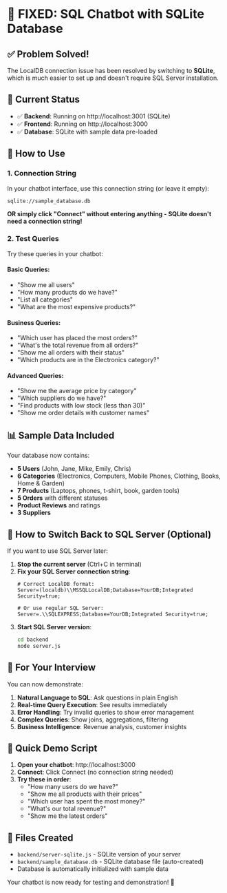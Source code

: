 # 🎯 **FIXED: SQL Chatbot with SQLite Database**

## ✅ **Problem Solved!**

The LocalDB connection issue has been resolved by switching to **SQLite**, which is much easier to set up and doesn't require SQL Server installation.

## 🚀 **Current Status**
- ✅ **Backend**: Running on http://localhost:3001 (SQLite)
- ✅ **Frontend**: Running on http://localhost:3000
- ✅ **Database**: SQLite with sample data pre-loaded

## 🔧 **How to Use**

### **1. Connection String**
In your chatbot interface, use this connection string (or leave it empty):
```
sqlite://sample_database.db
```
**OR simply click "Connect" without entering anything - SQLite doesn't need a connection string!**

### **2. Test Queries**
Try these queries in your chatbot:

#### **Basic Queries:**
- "Show me all users"
- "How many products do we have?"
- "List all categories"
- "What are the most expensive products?"

#### **Business Queries:**
- "Which user has placed the most orders?"
- "What's the total revenue from all orders?"
- "Show me all orders with their status"
- "Which products are in the Electronics category?"

#### **Advanced Queries:**
- "Show me the average price by category"
- "Which suppliers do we have?"
- "Find products with low stock (less than 30)"
- "Show me order details with customer names"

## 📊 **Sample Data Included**

Your database now contains:
- **5 Users** (John, Jane, Mike, Emily, Chris)
- **6 Categories** (Electronics, Computers, Mobile Phones, Clothing, Books, Home & Garden)
- **7 Products** (Laptops, phones, t-shirt, book, garden tools)
- **5 Orders** with different statuses
- **Product Reviews** and ratings
- **3 Suppliers**

## 🔄 **How to Switch Back to SQL Server (Optional)**

If you want to use SQL Server later:

1. **Stop the current server** (Ctrl+C in terminal)
2. **Fix your SQL Server connection string**:
   ```
   # Correct LocalDB format:
   Server=(localdb)\\MSSQLLocalDB;Database=YourDB;Integrated Security=true;
   
   # Or use regular SQL Server:
   Server=.\\SQLEXPRESS;Database=YourDB;Integrated Security=true;
   ```
3. **Start SQL Server version**:
   ```bash
   cd backend
   node server.js
   ```

## 🎯 **For Your Interview**

You can now demonstrate:
1. **Natural Language to SQL**: Ask questions in plain English
2. **Real-time Query Execution**: See results immediately
3. **Error Handling**: Try invalid queries to show error management
4. **Complex Queries**: Show joins, aggregations, filtering
5. **Business Intelligence**: Revenue analysis, customer insights

## 🚀 **Quick Demo Script**

1. **Open your chatbot**: http://localhost:3000
2. **Connect**: Click Connect (no connection string needed)
3. **Try these in order**:
   - "How many users do we have?" 
   - "Show me all products with their prices"
   - "Which user has spent the most money?"
   - "What's our total revenue?"
   - "Show me the latest orders"

## 📁 **Files Created**
- `backend/server-sqlite.js` - SQLite version of your server
- `backend/sample_database.db` - SQLite database file (auto-created)
- Database is automatically initialized with sample data

Your chatbot is now ready for testing and demonstration! 🎉
